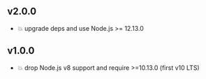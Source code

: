 ## v2.0.0

* 💥 upgrade deps and use Node.js >= 12.13.0

## v1.0.0

* 💥 drop Node.js v8 support and require >=10.13.0 (first v10 LTS)
